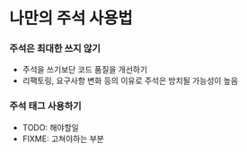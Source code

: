 # 나만의 주석 사용법

### 주석은 최대한 쓰지 않기
- 주석을 쓰기보단 코드 품질을 개선하기
- 리팩토링, 요구사항 변화 등의 이유로 주석은 방치될 가능성이 높음

### 주석 태그 사용하기
- TODO: 해야할일
- FIXME: 고쳐야하는 부분

